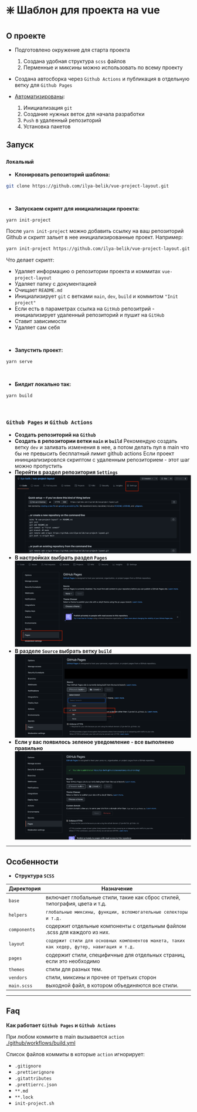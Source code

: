 # ❇️ Шаблон для проекта на vue

## О проекте

- Подготовлено окружение для старта проекта

  1. Создана удобная структура `scss` файлов
  2. Перменные и миксины можно использовать по всему проекту

- Создана автосборка через `Github Actions` и публикация в отдельную ветку для `Github Pages`

- [Автоматизированы](#init-project):
  1. Инициализация `git`
  2. Создание нужных веток для начала разработки
  3. `Push` в удаленный репозиторий
  4. Установка пакетов

## Запуск

### `Локальный`

- **Клонировать репозиторий шаблона:**

```bash
git clone https://github.com/ilya-belik/vue-project-layout.git
```

<br />

- <a name="init-project">**Запускаем скрипт для инициализации проекта:**</a>

```bash
yarn init-project
```

После `yarn init-project` можно добавить ссылку на ваш репозиторий Github и скрипт зальет в нее
инициализированные проект. Например:

```bash
yarn init-project https://github.com/ilya-belik/vue-project-layout.git
```

Что делает скрипт:

- Удаляет информацию о репозитории проекта и коммитах `vue-project-layout`
- Удаляет папку с документацией
- Очищает `README.md`
- Инициализирует `git` c ветками `main`, `dev`, `build` и коммитом `"Init project"`
- Если есть в параметрах ссылка на `GitHub` репозитрий - инициализирует удаленный репозиторий и
  пушит на `GitHub`
- Ставит зависимости
- Удаляет сам себя

<br />

- **Запустить проект:**

```bash
yarn serve
```

<br />

- **Билдит локально так:**

```bash
yarn build
```

<br />

### `Github Pages` и `Github Actions`

- **Создать репозиторий на `Github`**
- **Создать в репозитории ветки `main` и `build`** Рекомендую создать ветку `dev` и заливать
  изменения в нее, а потом делать пул в main что бы не превысить бесплатный лимит github actions
  Если проект ининциализировлся скриптом с удаленным репозиторием - этот шаг можно пропустить
- **Перейти в раздел репозитория `Settings`** ![Settings](./docs/settings.png)
- **В настройках выбрать раздел `Pages`** ![Pages](./docs/pages.png)
- **В разделе `Source` выбрать ветку `build`** ![Source](./docs/build.png)
- **Если у вас появилось зеленое уведомление - все выполнено правильно**
  ![Notify](./docs/notify.png)

---

## Особенности

- **Структура `SCSS`**

| Директория   | Назначение                                                                                 |
| ------------ | ------------------------------------------------------------------------------------------ |
| `base`       | включает глобальные стили, такие как сброс стилей, типография, цвета и т.д.                |
| `helpers`    | `глобальные миксины, функции, вспомогательные селекторы и т.д.`                            |
| `components` | содержит отдельные компоненты с отдельным файлом .scss для каждого из них.                 |
| `layout`     | `содержит стили для основных компонентов макета, таких как хедер, футер, навигация и т.д.` |
| `pages`      | содержит стили, специфичные для отдельных страниц, если это необходимо                     |
| `themes`     | стили для разных тем.                                                                      |
| `vendors`    | стили, миксины и прочее от третьих сторон                                                  |
| `main.scss`  | выходной файл, в котором объединяются все стили.                                           |

---

## Faq

**Как работает `Github Pages` и `Github Actions`**

При любом коммите в main вызывается `action`
[./github/workflows/build.yml](./github/workflows/build.yml)

Список файлов коммиты в которые `action` игнорирует:

- `.gitignore`
- `.prettierignore`
- `.gitattributes`
- `.prettierrc.json`
- `**.md`
- `**.lock`
- `init-project.sh`
